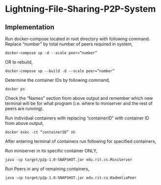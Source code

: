 # Lightning-File-Sharing-P2P-System

## Implementation

Run docker-compose located in root directory with following command.
Replace “number” by total number of peers required in system,
```
docker-compose up -d --scale peer=”number”
```
OR to rebuild,
```
docker-compose up --build -d --scale peer=”number”
```

Determine the container IDs by following command,
```
docker ps
```
Check the “Names” section from above output and remember which new terminal will be for what program
(i.e. where to miniserver and the rest of peers are running).

Run individual containers with replacing “containerID” with container ID from above output,
```
docker exec -it “containerID” sh
```

After entering terminal of containers run following for specified containers,

Run miniserver in its specific container ONLY,
```
java -cp target/p2p-1.0-SNAPSHOT.jar edu.rit.cs.MiniServer
```

Run Peers in any of remaining containers,
```
java -cp target/p2p-1.0-SNAPSHOT.jar edu.rit.cs.KademliaPeer
```
